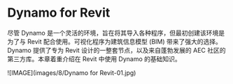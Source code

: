

# Dynamo for Revit

尽管 Dynamo 是一个灵活的环境，旨在将其导入各种程序，但最初创建该环境是为了与 Revit 配合使用。可视化程序为建筑信息模型 (BIM) 带来了强大的选择。Dynamo 提供了专为 Revit 设计的一整套节点，以及来自蓬勃发展的 AEC 社区的第三方库。本章着重介绍在 Revit 中使用 Dynamo 的基础知识。

![IMAGE](images/8/Dynamo for Revit-01.jpg)

